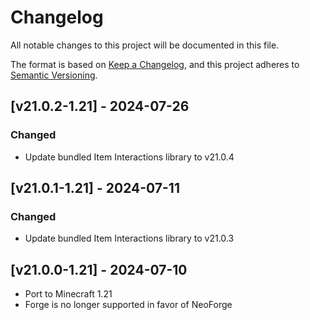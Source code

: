 # Changelog
All notable changes to this project will be documented in this file.

The format is based on [Keep a Changelog](https://keepachangelog.com/en/1.0.0/),
and this project adheres to [Semantic Versioning](https://semver.org/spec/v2.0.0.html).

## [v21.0.2-1.21] - 2024-07-26
### Changed
- Update bundled Item Interactions library to v21.0.4

## [v21.0.1-1.21] - 2024-07-11
### Changed
- Update bundled Item Interactions library to v21.0.3

## [v21.0.0-1.21] - 2024-07-10
- Port to Minecraft 1.21
- Forge is no longer supported in favor of NeoForge
